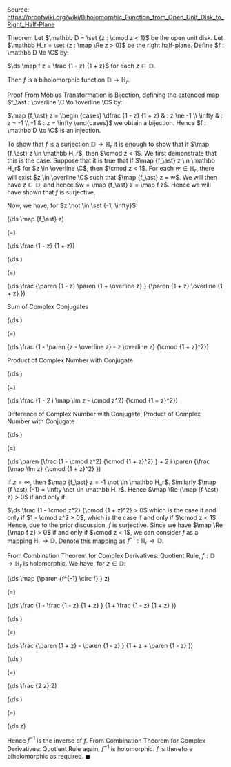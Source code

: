 # 

Source: https://proofwiki.org/wiki/Biholomorphic_Function_from_Open_Unit_Disk_to_Right_Half-Plane

Theorem
Let $\mathbb D = \set {z : \cmod z < 1}$ be the open unit disk. 
Let $\mathbb H_r = \set {z : \map \Re z > 0}$ be the right half-plane.
Define $f : \mathbb D \to \C$ by:

$\ds \map f z = \frac {1 - z} {1 + z}$
for each $z \in \mathbb D$.

Then $f$ is a biholomorphic function $\mathbb D \to \mathbb H_r$.


Proof
From Möbius Transformation is Bijection, defining the extended map $f_\ast : \overline \C \to \overline \C$ by:

$\map {f_\ast} z = \begin {cases} \dfrac {1 - z} {1 + z} & : z \ne -1 \\
\infty & : z = -1 \\
-1 & : z = \infty \end{cases}$
we obtain a bijection.
Hence $f : \mathbb D \to \C$ is an injection.

To show that $f$ is a surjection $\mathbb D \to \mathbb H_r$ it is enough to show that if $\map {f_\ast} z \in \mathbb H_r$, then $\cmod z < 1$.
We first demonstrate that this is the case.
Suppose that it is true that if $\map {f_\ast} z \in \mathbb H_r$ for $z \in \overline \C$, then $\cmod z < 1$.
For each $w \in \mathbb H_r$, there will exist $z \in \overline \C$ such that $\map {f_\ast} z = w$.
We will then have $z \in \mathbb D$, and hence $w = \map {f_\ast} z = \map f z$.
Hence we will have shown that $f$ is surjective.

Now, we have, for $z \not \in \set {-1, \infty}$:














\(\ds \map {f_\ast} z\)

\(=\)







\(\ds \frac {1 - z} {1 + z}\)




















\(\ds \)

\(=\)







\(\ds \frac {\paren {1 - z} \paren {1 + \overline z} } {\paren {1 + z} \overline {1 + z} }\)





Sum of Complex Conjugates














\(\ds \)

\(=\)







\(\ds \frac {1 - \paren {z - \overline z} - z \overline z} {\cmod {1 + z}^2}\)





Product of Complex Number with Conjugate














\(\ds \)

\(=\)







\(\ds \frac {1 - 2 i \map \Im z - \cmod z^2} {\cmod {1 + z}^2}\)





Difference of Complex Number with Conjugate, Product of Complex Number with Conjugate














\(\ds \)

\(=\)







\(\ds \paren {\frac {1 - \cmod z^2} {\cmod {1 + z}^2} } + 2 i \paren {\frac {\map \Im z} {\cmod {1 + z}^2} }\)









If $z = \infty$, then $\map {f_\ast} z = -1 \not \in \mathbb H_r$. 
Similarly $\map {f_\ast} {-1} = \infty \not \in \mathbb H_r$. 
Hence $\map \Re {\map {f_\ast} z} > 0$ if and only if:

$\ds \frac {1 - \cmod z^2} {\cmod {1 + z}^2} > 0$
which is the case if and only if $1 - \cmod z^2 > 0$, which is the case if and only if $\cmod z < 1$.
Hence, due to the prior discussion, $f$ is surjective.
Since we have $\map \Re {\map f z} > 0$ if and only if $\cmod z < 1$, we can consider $f$ as a mapping $\mathbb H_r \to \mathbb D$.
Denote this mapping as $f^{-1} : \mathbb H_r \to \mathbb D$. 

From Combination Theorem for Complex Derivatives: Quotient Rule, $f : \mathbb D \to \mathbb H_r$ is holomorphic.
We have, for $z \in \mathbb D$:














\(\ds \map {\paren {f^{-1} \circ f} } z\)

\(=\)







\(\ds \frac {1 - \frac {1 - z} {1 + z} } {1 + \frac {1 - z} {1 + z} }\)




















\(\ds \)

\(=\)







\(\ds \frac {\paren {1 + z} - \paren {1 - z} } {1 + z + \paren {1 - z} }\)




















\(\ds \)

\(=\)







\(\ds \frac {2 z} 2\)




















\(\ds \)

\(=\)







\(\ds z\)









Hence $f^{-1}$ is the inverse of $f$. 
From Combination Theorem for Complex Derivatives: Quotient Rule again, $f^{-1}$ is holomorphic.
$f$ is therefore biholomorphic as required.
$\blacksquare$





